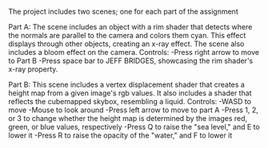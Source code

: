 The project includes two scenes; one for each part of the assignment

Part A:
The scene includes an object with a rim shader that detects where the normals are parallel to the camera and colors them cyan. This effect displays through other objects, creating an x-ray effect. The scene also includes a bloom effect on the camera.
Controls: 
-Press right arrow to move to Part B
-Press space bar to JEFF BRIDGES, showcasing the rim shader's x-ray property.

Part B:
This scene includes a vertex displacement shader that creates a height map from a given image's rgb values. It also includes a shader that reflects the cubemapped skybox, resembling a liquid.
Controls:
-WASD to move
-Mouse to look around
-Press left arrow to move to part A
-Press 1, 2, or 3 to change whether the height map is determined by the images red, green, or blue values, respectively
-Press Q to raise the "sea level," and E to lower it
-Press R to raise the opacity of the "water," and F to lower it
